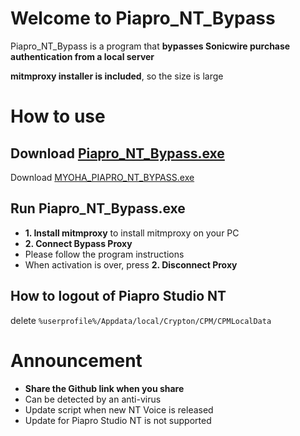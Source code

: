 # Welcome to Piapro_NT_Bypass
Piapro_NT_Bypass is a program that **bypasses Sonicwire purchase authentication from a local server**

**mitmproxy installer is included**, so the size is large

# How to use


## Download [Piapro_NT_Bypass.exe](https://github.com/MYOHA/Piapro_NT_Bypass/releases/download/Release2/MYOHA_PIAPRO_NT_BYPASS_2.exe)

Download [MYOHA_PIAPRO_NT_BYPASS.exe](https://github.com/MYOHA/Piapro_NT_Bypass/releases/download/Release2/MYOHA_PIAPRO_NT_BYPASS_2.exe)

## Run Piapro_NT_Bypass.exe

- **1. Install mitmproxy** to install mitmproxy on your PC
- **2. Connect Bypass Proxy**
- Please follow the program instructions
- When activation is over, press **2. Disconnect Proxy**

## How to logout of Piapro Studio NT
delete `%userprofile%/Appdata/local/Crypton/CPM/CPMLocalData`

# Announcement
- **Share the Github link when you share**
- Can be detected by an anti-virus
- Update script when new NT Voice is released
- Update for Piapro Studio NT is not supported


